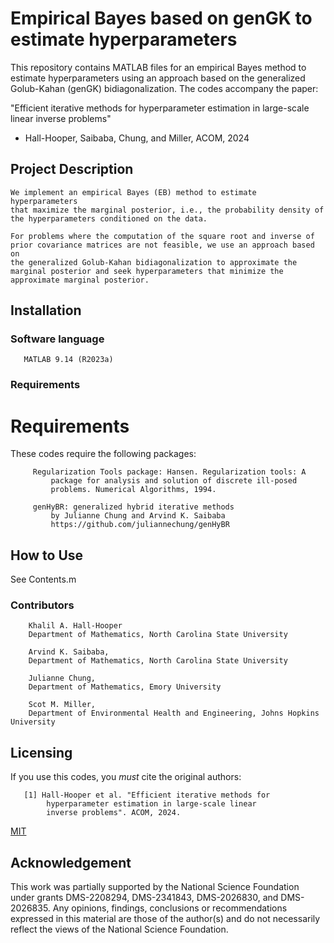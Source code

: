 # Empirical Bayes based on genGK to estimate hyperparameters
This repository contains MATLAB files for an empirical Bayes method to 
estimate hyperparameters using an approach based on the generalized 
Golub-Kahan (genGK) bidiagonalization.  The codes accompany the paper: 

"Efficient iterative methods for hyperparameter estimation in large-scale 
linear inverse problems" 
- Hall-Hooper, Saibaba, Chung, and Miller, ACOM, 2024

## Project Description
    We implement an empirical Bayes (EB) method to estimate hyperparameters 
    that maximize the marginal posterior, i.e., the probability density of 
    the hyperparameters conditioned on the data.
    
    For problems where the computation of the square root and inverse of 
    prior covariance matrices are not feasible, we use an approach based on
    the generalized Golub-Kahan bidiagonalization to approximate the 
    marginal posterior and seek hyperparameters that minimize the 
    approximate marginal posterior. 


## Installation 
### Software language

       MATLAB 9.14 (R2023a)
       
### Requirements

# Requirements
These codes require the following packages:
         
         Regularization Tools package: Hansen. Regularization tools: A
             package for analysis and solution of discrete ill-posed 
             problems. Numerical Algorithms, 1994.
             
         genHyBR: generalized hybrid iterative methods
             by Julianne Chung and Arvind K. Saibaba
             https://github.com/juliannechung/genHyBR
         

## How to Use
See Contents.m

### Contributors
        Khalil A. Hall-Hooper
        Department of Mathematics, North Carolina State University

        Arvind K. Saibaba, 
        Department of Mathematics, North Carolina State University
        
        Julianne Chung, 
        Department of Mathematics, Emory University
        
        Scot M. Miller, 
        Department of Environmental Health and Engineering, Johns Hopkins University
        
        
## Licensing

If you use this codes, you *must* cite the original authors:

       [1] Hall-Hooper et al. "Efficient iterative methods for 
            hyperparameter estimation in large-scale linear 
            inverse problems". ACOM, 2024.


[MIT](LICENSE)

## Acknowledgement

This work was partially supported by the National Science Foundation under 
grants DMS-2208294, DMS-2341843, DMS-2026830, and DMS-2026835. 
Any opinions, findings, conclusions or recommendations expressed in this
material are those of the author(s) and do not necessarily reflect the 
views of the National Science Foundation.


